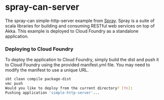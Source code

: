 spray-can-server
================
The spray-can simple-http-server example from [Spray](http://github.com/spray/spray).  Spray is a suite of scala libraries for building and consuming RESTful web services on top of Akka.  This example is deployed to Cloud Foundry as a standalone application.

### Deploying to Cloud Foundry

To deploy the application to Cloud Foundry, simply build the dist and push it to Cloud Foundry using the provided manifest.yml file.  You may need to modify the manifest to use a unique URL.

```bash
sbt clean compile package-dist
vmc push
Would you like to deploy from the current directory? [Yn]:
Pushing application 'simple-http-server'...
```